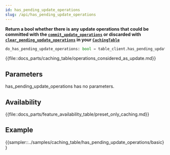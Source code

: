 ```yaml
---
id: has_pending_update_operations
slug: /api/has_pending_update_operations
---
```


**Return a bool whether there is any update operations that could be committed with the
[```commit_update_operations```](../api/commit_update_operations.md) or discarded with 
[```clear_pending_update_operations```](../api/clear_pending_update_operations.md) in your 
[```CachingTable```](../caching_table/introduction.md)**

```python
do_has_pending_update_operations: bool = table_client.has_pending_update_operations()
```

{{file::docs_parts/caching_table/operations_considered_as_update.md}}

## Parameters

has_pending_update_operations has no parameters.
 
## Availability

{{file::docs_parts/feature_availability_table/preset_only_caching.md}}

## Example

{{sampler::../samples/caching_table/has_pending_update_operations/basic}}